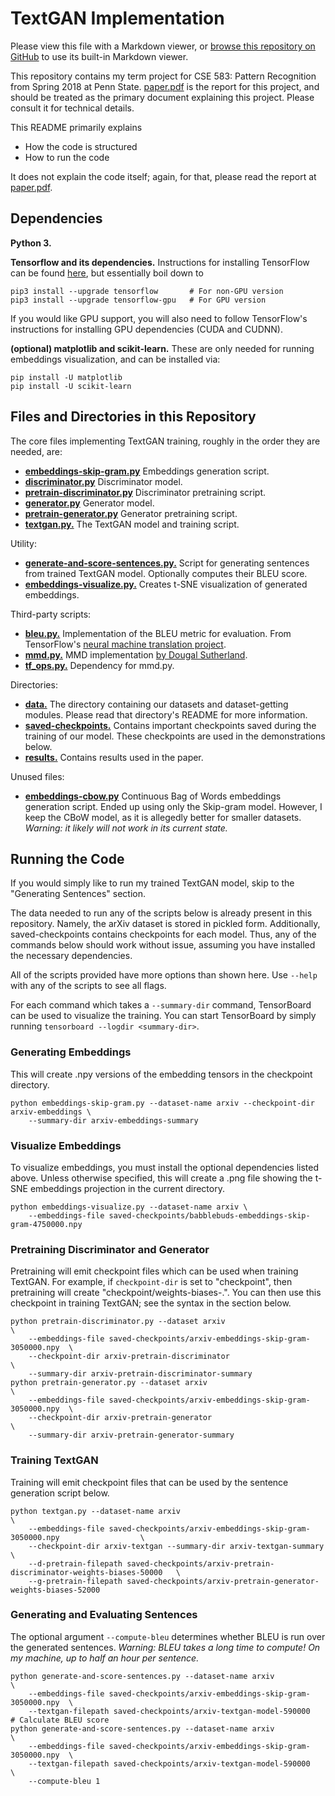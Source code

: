 # TextGAN Implementation

Please view this file with a Markdown viewer, or [browse this repository on GitHub](https://github.com/gussmith23/textgan) to use its built-in Markdown viewer.

This repository contains my term project for CSE 583: Pattern Recognition from Spring 2018 at Penn State. [paper.pdf](paper.pdf) is the report for this project, and should be treated as the primary document explaining this project. Please consult it for technical details.

This README primarily explains
- How the code is structured
- How to run the code

It does not explain the code itself; again, for that, please read the report at [paper.pdf](paper.pdf).

## Dependencies
**Python 3.**

**Tensorflow and its dependencies.** Instructions for installing TensorFlow can be found [here](https://www.tensorflow.org/install/), but essentially boil down to 
```shell
pip3 install --upgrade tensorflow       # For non-GPU version
pip3 install --upgrade tensorflow-gpu   # For GPU version
``` 
If you would like GPU support, you will also need to follow TensorFlow's instructions for installing GPU dependencies (CUDA and CUDNN).

**(optional) matplotlib and scikit-learn.** These are only needed for running embeddings visualization, and can be installed via:
```shell
pip install -U matplotlib
pip install -U scikit-learn
```

## Files and Directories in this Repository

The core files implementing TextGAN training, roughly in the order they are needed, are:
- [**embeddings-skip-gram.py**](embeddings-skip-gram.py) Embeddings generation script.
- [**discriminator.py**](discriminator.py) Discriminator model.
- [**pretrain-discriminator.py**](pretrain-discriminator.py) Discriminator pretraining script.
- [**generator.py**](generator.py) Generator model.
- [**pretrain-generator.py**](pretrain-generator.py) Generator pretraining script.
- [**textgan.py.**](textgan.py) The TextGAN model and training script.

Utility:
- [**generate-and-score-sentences.py.**](generate-and-score-sentences.py) Script for generating sentences from trained TextGAN model. Optionally computes their BLEU score.
- [**embeddings-visualize.py.**](embeddings-visualize.py) Creates t-SNE visualization of generated embeddings.

Third-party scripts:
- [**bleu.py.**](bleu.py) Implementation of the BLEU metric for evaluation. From TensorFlow's [neural machine translation project](https://github.com/tensorflow/nmt/blob/master/nmt/scripts/bleu.py).
- [**mmd.py.**](mmd.py) MMD implementation [by Dougal Sutherland](https://github.com/dougalsutherland/opt-mmd/blob/master/gan/mmd.py).
- [**tf_ops.py.**](tf_ops.py) Dependency for mmd.py.

Directories:
- [**data.**](data) The directory containing our datasets and dataset-getting modules. Please read that directory's README for more information.
- [**saved-checkpoints.**](saved-checkpoints) Contains important checkpoints saved during the training of our model. These checkpoints are used in the demonstrations below.
- [**results.**](results) Contains results used in the paper.

Unused files:
- [**embeddings-cbow.py**](embeddings-cbow.py) Continuous Bag of Words embeddings generation script. Ended up using only the Skip-gram model. However, I keep the CBoW model, as it is allegedly better for smaller datasets. _Warning: it likely will not work in its current state._


## Running the Code

If you would simply like to run my trained TextGAN model, skip to the "Generating Sentences" section.

The data needed to run any of the scripts below is already present in this repository. Namely, the arXiv dataset is stored in pickled form. Additionally, saved-checkpoints contains checkpoints for each model. Thus, any of the commands below should work without issue, assuming you have installed the necessary dependencies.

All of the scripts provided have more options than shown here. Use `--help` with any of the scripts to see all flags.

For each command which takes a `--summary-dir` command, TensorBoard can be used to visualize the training. You can start TensorBoard by simply running `tensorboard --logdir <summary-dir>`.

### Generating Embeddings
This will create .npy versions of the embedding tensors in the checkpoint directory. 
```shell
python embeddings-skip-gram.py --dataset-name arxiv --checkpoint-dir arxiv-embeddings \
    --summary-dir arxiv-embeddings-summary
```
### Visualize Embeddings
To visualize embeddings, you must install the optional dependencies listed above. Unless otherwise specified, this will create a .png file showing the t-SNE embeddings projection in the current directory.
```shell
python embeddings-visualize.py --dataset-name arxiv \
    --embeddings-file saved-checkpoints/babblebuds-embeddings-skip-gram-4750000.npy
```

### Pretraining Discriminator and Generator
Pretraining will emit checkpoint files which can be used when training TextGAN. For example, if `checkpoint-dir` is set to "checkpoint", then pretraining will create "checkpoint/weights-biases-<iteration>.<extension>". You can then use this checkpoint in training TextGAN; see the syntax in the section below.
```shell
python pretrain-discriminator.py --dataset arxiv                                \
    --embeddings-file saved-checkpoints/arxiv-embeddings-skip-gram-3050000.npy  \
    --checkpoint-dir arxiv-pretrain-discriminator                               \
    --summary-dir arxiv-pretrain-discriminator-summary
python pretrain-generator.py --dataset arxiv                                    \
    --embeddings-file saved-checkpoints/arxiv-embeddings-skip-gram-3050000.npy  \
    --checkpoint-dir arxiv-pretrain-generator                                   \
    --summary-dir arxiv-pretrain-generator-summary
```

### Training TextGAN
Training will emit checkpoint files that can be used by the sentence generation script below.
```shell
python textgan.py --dataset-name arxiv                                                          \
    --embeddings-file saved-checkpoints/arxiv-embeddings-skip-gram-3050000.npy                  \
    --checkpoint-dir arxiv-textgan --summary-dir arxiv-textgan-summary                          \
    --d-pretrain-filepath saved-checkpoints/arxiv-pretrain-discriminator-weights-biases-50000   \
    --g-pretrain-filepath saved-checkpoints/arxiv-pretrain-generator-weights-biases-52000 
```

### Generating and Evaluating Sentences
The optional argument `--compute-bleu` determines whether BLEU is run over the generated sentences. _Warning: BLEU takes a long time to compute! On my machine, up to half an hour per sentence._
```shell 
python generate-and-score-sentences.py --dataset-name arxiv                     \
    --embeddings-file saved-checkpoints/arxiv-embeddings-skip-gram-3050000.npy  \
    --textgan-filepath saved-checkpoints/arxiv-textgan-model-590000
# Calculate BLEU score 
python generate-and-score-sentences.py --dataset-name arxiv                     \
    --embeddings-file saved-checkpoints/arxiv-embeddings-skip-gram-3050000.npy  \
    --textgan-filepath saved-checkpoints/arxiv-textgan-model-590000             \
    --compute-bleu 1
```